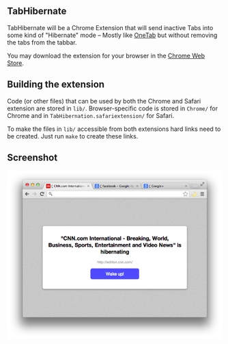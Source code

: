 ## TabHibernate

TabHibernate will be a Chrome Extension that will send inactive Tabs into some kind of "Hibernate" mode – Mostly like [OneTab](https://chrome.google.com/webstore/detail/onetab/chphlpgkkbolifaimnlloiipkdnihall) but without removing the tabs from the tabbar.

You may download the extension for your browser in the [Chrome Web Store](https://chrome.google.com/webstore/detail/tab-hibernation/pbdpajcdgknpendpmecafmopknefafha/).

## Building the extension

Code (or other files) that can be used by both the Chrome and Safari extension are stored in `lib/`. Browser-specific code is stored in `Chrome/` for Chrome and in `TabHibernation.safariextension/` for Safari.

To make the files in `lib/` accessible from both extensions hard links need to be created. Just run `make` to create these links.

## Screenshot
![Screenshot](material/ScreenShot.png "Chrome screenshot")
